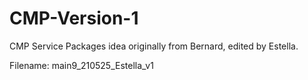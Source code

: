 # CMP-Version-1
CMP Service Packages idea originally from Bernard, edited by Estella.

Filename: main9_210525_Estella_v1
